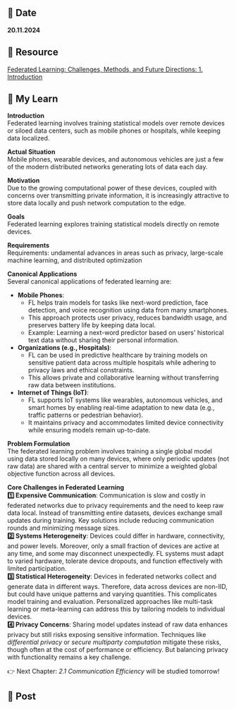 ## 📅 Date
**20.11.2024**

## 📰 Resource
[Federated Learning: Challenges, Methods, and Future Directions: 1. Introduction ](https://arxiv.org/pdf/1908.07873)

## 🔖 My Learn

**Introduction** <br>
Federated learning involves training statistical models over remote devices or siloed data centers, such as mobile phones or hospitals, while keeping data localized.

**Actual Situation** <br>
Mobile phones, wearable devices, and autonomous vehicles are just a few of the modern distributed networks generating lots of data each day.

**Motivation** <br>
Due to the growing computational power of these devices, coupled with concerns over transmitting private information, it is increasingly attractive to store data locally and push network computation to the edge.

**Goals** <br>
Federated learning explores training statistical models directly on remote devices.

**Requirements** <br>
Requirements: undamental advances in areas such as privacy, large-scale machine learning, and distributed optimization

**Canonical Applications** <br>
Several canonical applications of federated learning are:
- **Mobile Phones**:
    - FL helps train models for tasks like next-word prediction, face detection, and voice recognition using data from many smartphones.
    - This approach protects user privacy, reduces bandwidth usage, and preserves battery life by keeping data local.
    - Example: Learning a next-word predictor based on users' historical text data without sharing their personal information.
- **Organizations (e.g., Hospitals)**:
    - FL can be used in predictive healthcare by training models on sensitive patient data across multiple hospitals while adhering to privacy laws and ethical constraints.
    - This allows private and collaborative learning without transferring raw data between institutions.
- **Internet of Things (IoT)**:
    - FL supports IoT systems like wearables, autonomous vehicles, and smart homes by enabling real-time adaptation to new data (e.g., traffic patterns or pedestrian behavior).
    - It maintains privacy and accommodates limited device connectivity while ensuring models remain up-to-date.

**Problem Formulation** <br>
The federated learning problem involves training a single global model using data stored locally on many devices, where only periodic updates (not raw data) are shared with a central server to minimize a weighted global objective function across all devices.

**Core Challenges in Federated Learning** <br>
**1️⃣ Expensive Communication**: Communication is slow and costly in federated networks due to privacy requirements and the need to keep raw data local. Instead of transmitting entire datasets, devices exchange small updates during training. Key solutions include reducing communication rounds and minimizing message sizes.<br>
**2️⃣ Systems Heterogeneity**: Devices could differ in hardware, connectivity, and power levels. Moreover, only a small fraction of devices are active at any time, and some may disconnect unexpectedly. FL systems must adapt to varied hardware, tolerate device dropouts, and function effectively with limited participation.<br>
**3️⃣ Statistical Heterogeneity**: Devices in federated networks collect and generate data in different ways. Therefore, data across devices are non-IID, but could have unique patterns and varying quantities. This complicates model training and evaluation. Personalized approaches like multi-task learning or meta-learning can address this by tailoring models to individual devices.<br>
**4️⃣ Privacy Concerns**: Sharing model updates instead of raw data enhances privacy but still risks exposing sensitive information. Techniques like _differential privacy_ or _secure multiparty computation_ mitigate these risks, though often at the cost of performance or efficiency. But balancing privacy with functionality remains a key challenge.<br>

👉 Next Chapter: _2.1 Communication Efficiency_ will be studied tomorrow! 

## 📮 Post
